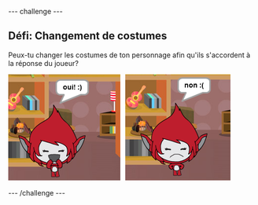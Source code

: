 --- challenge ---

## Défi: Changement de costumes

Peux-tu changer les costumes de ton personnage afin qu'ils s'accordent à la réponse du joueur?

![capture d'écran](images/brain-costume.png)

--- /challenge ---
